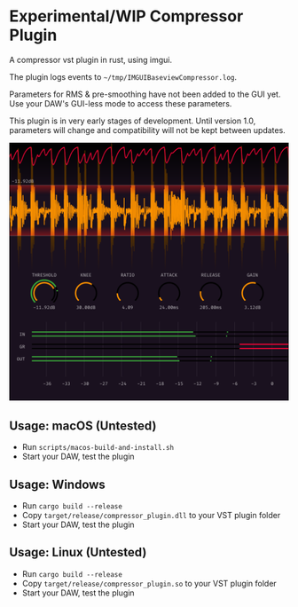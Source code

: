 # Experimental/WIP Compressor Plugin
A compressor vst plugin in rust, using imgui. 

The plugin logs events to `~/tmp/IMGUIBaseviewCompressor.log`.

Parameters for RMS & pre-smoothing have not been added to the GUI yet. Use your DAW's GUI-less mode to access these parameters.

This plugin is in very early stages of development. Until version 1.0, parameters will change and compatibility will not be kept between updates. 

![Demo](demo.png)

## Usage: macOS (Untested)

- Run `scripts/macos-build-and-install.sh`
- Start your DAW, test the plugin

## Usage: Windows

- Run `cargo build --release`
- Copy `target/release/compressor_plugin.dll` to your VST plugin folder
- Start your DAW, test the plugin

## Usage: Linux (Untested)

- Run `cargo build --release`
- Copy `target/release/compressor_plugin.so` to your VST plugin folder
- Start your DAW, test the plugin


